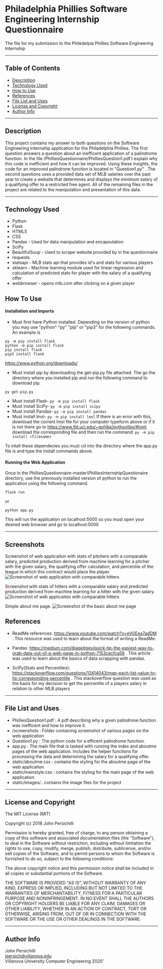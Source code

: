 # Philadelphia Phillies Software Engineering Internship Questionnaire

  The file for my submission to the Philedelpia Phillies Software Engineering Internship
  
---
## Table of Contents
- [Description](#description)
- [Technology Used](#technology-used)
- [How to Use](#how-to-use)
- [References](#references)
- [File List and Uses](#file-list-and-uses)
- [License and Copyright](#license-and-copyright)
- [Author Info](#author-info)
--- 
## Description

This project contains my answer to both questions on the Software Engineering Internship application for the Philadelphia Phillies.   The first question answers a question about an inefficent application of a palindrome function. In the file /PhilliesQuestionnaire/PhilliesQuestion1.pdf I explain why this code is inefficient and how it can be improved.  Using these insights, the code for an improved palindrone function is located in "Question1.py"  .  The second questions uses a provided data set of MLB salaries over the past year to create a website that determines and displays the minimum salary of a qualifying offer to a restricted free agent.  All of the remaining files in the project are related to the manipulation and presentation of this data.

---
## Technology Used
- Python
- Flask
- HTML5
- CSS
- Pandas - Used for data manipulation and encapsulation
- SciPy
- BeautifulSoup - Used to scrape website provided by in the questionnaire
- requests
- statsapi - MLB stats api that provides id's and stats for various players
- sklearn - Machine learning module used for linear regression and calculation of predicted stats for player with the salary of a qualifying offer
- webbrowser - opens mlb.com after clicking on a given player


## How To Use
#### Installation and Imports
- Must first have Python installed. Depending on the version of python you may use "python" "py" "pip" or "pip3" for the following commands. An example is
```
py -m pip install flask
python -m pip install flask
pip install flask
pip3 install flask
```
https://www.python.org/downloads/
- Must install pip by downloading the get-pip.py file attached.  The go the directory where you installed pip and run the following command to download pip.
```
py get-pip.py
```
- Must install Flask-
```py -m pip install flask```
- Must install SciPy-
```py -m pip install scipy```
- Must install Pandas-
```py -m pip install pandas```
- Must install lmxl-
```py -m pip install lmxl```
If there is an error with this, download the corrent lmxl file for your computer typeform above or if it is not there go to https://www.lfd.uci.edu/~gohlke/pythonlibs/#lxml download the corresponding file and then run the command:
```py -m pip install <filename>```

To intall these dependecies you must cd into the directory where the app.py file is and type the install commands above.

#### Running the Web Application
Once in the PhilliesQuestionnaire-master\PhilliesInternshipQuestionaire directory, use the previously installed version of python to run the application using the following command.
```
flask run
```
or
```
python app.py
```
This will run the application on localhost:5000 so you must open your desired web browser and go to localhost:5000

---

## Screenshots
Screenshot of web applicaiton with stats of pitchers with a comparable salary, predicted production derived from machine learning for a pitcher with the given salary, the qualifying offer calculation, and percentile of the league in which this contract would place the player.
![Screenshot of web applicaiton with comparable hitters](screenshots/WebpagePlusComparablePitchers.png)

Screenshot with stats of hitters with a comparable salary and predicted production derived from machine learning for a hitter with the given salary.
![Screenshot of web applicaiton with comparable hitters](screenshots/ComparableHitters.png)

Simple about me page.
![Screenshot of the basic about me page](screenshots/AboutMe.png)

## References
- ReadMe references: https://www.youtube.com/watch?v=eVGEea7adDM . This resource was used to learn about the format of writing a ReadMe.
- Pandas: https://medium.com/@ageitgey/quick-tip-the-easiest-way-to-grab-data-out-of-a-web-page-in-python-7153cecfca58 . This article was used to learn about the basics of data scrapping with pandas.

- SciPy(Stats and Percentiles): https://stackoverflow.com/questions/12414043/map-each-list-value-to-its-corresponding-percentile . This stackoverflow question was used as the basis for my decision to get the percentile of a players salary in relation to other MLB players
--- 
## File List and Uses
- PhilliesQuestion1.pdf : A pdf describing why a given  palindrone function was inefficent and how to improve it.
- /screenshots : Folder containing screenshot of various pages on the web application
- Question1.py : The python code for a efficent palindrome function.
- app.py : The main file that is tasked with running the index and aboutme pages of the web application. Includes the helper functions for processing the data and determining the salary for a qualifying offer.
- static/aboutme.css : contains the styling for the aboutme page of the web application
- static/mainstyle.css : contains the styling for the main page of the web application
- static/images/.. contains the image files for the project
--- 
## License and Copyright
The MIT License (MIT)

Copyright (c) 2018 John Persichilli

Permission is hereby granted, free of charge, to any person obtaining a copy of this software and associated documentation files (the "Software"), to deal in the Software without restriction, including without limitation the rights to use, copy, modify, merge, publish, distribute, sublicense, and/or sell copies of the Software, and to permit persons to whom the Software is furnished to do so, subject to the following conditions:

The above copyright notice and this permission notice shall be included in all copies or substantial portions of the Software.

THE SOFTWARE IS PROVIDED "AS IS", WITHOUT WARRANTY OF ANY KIND, EXPRESS OR IMPLIED, INCLUDING BUT NOT LIMITED TO THE WARRANTIES OF MERCHANTABILITY, FITNESS FOR A PARTICULAR PURPOSE AND NONINFRINGEMENT. IN NO EVENT SHALL THE AUTHORS OR COPYRIGHT HOLDERS BE LIABLE FOR ANY CLAIM, DAMAGES OR OTHER LIABILITY, WHETHER IN AN ACTION OF CONTRACT, TORT OR OTHERWISE, ARISING FROM, OUT OF OR IN CONNECTION WITH THE SOFTWARE OR THE USE OR OTHER DEALINGS IN THE SOFTWARE.

---
## Author Info
John Persichilli \
jpersich@villanova.edu \
Villanova University Computer Engineering 2020'
